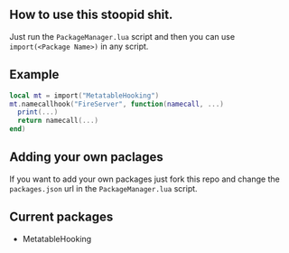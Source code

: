 ## How to use this stoopid shit.
Just run the `PackageManager.lua` script and then you can use `import(<Package Name>)` in any script.
## Example
```lua
local mt = import("MetatableHooking")
mt.namecallhook("FireServer", function(namecall, ...)
  print(...)
  return namecall(...)
end)
```
## Adding your own paclages
If you want to add your own packages just fork this repo and change the `packages.json` url in the `PackageManager.lua` script.
## Current packages
* MetatableHooking
